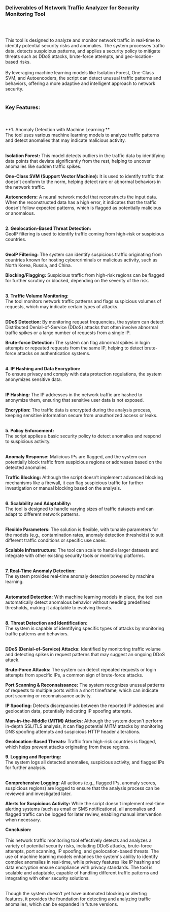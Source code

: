 <h3>Deliverables of Network Traffic Analyzer for Security Monitoring Tool</h3><br><br>

This tool is designed to analyze and monitor network traffic in real-time to identify potential security risks and anomalies. The system processes traffic data, detects suspicious patterns, and applies a security policy to mitigate threats such as DDoS attacks, brute-force attempts, and geo-location-based risks.<br><br> By leveraging machine learning models like Isolation Forest, One-Class SVM, and Autoencoders, the script can detect unusual traffic patterns and behaviors, offering a more adaptive and intelligent approach to network security.<br><br>

<h3>Key Features:</h3><br><br>
**1. Anomaly Detection with Machine Learning:**<br>
The tool uses various machine learning models to analyze traffic patterns and detect anomalies that may indicate malicious activity.<br><br>

**Isolation Forest:** This model detects outliers in the traffic data by identifying data points that deviate significantly from the rest, helping to uncover anomalies like sudden traffic spikes.<br>

**One-Class SVM (Support Vector Machine):** It is used to identify traffic that doesn't conform to the norm, helping detect rare or abnormal behaviors in the network traffic.<br>

**Autoencoders:** A neural network model that reconstructs the input data. When the reconstructed data has a high error, it indicates that the traffic doesn't follow expected patterns, which is flagged as potentially malicious or anomalous.<br><br>

**2. Geolocation-Based Threat Detection:**<br>
GeoIP filtering is used to identify traffic coming from high-risk or suspicious countries.<br><br>

**GeoIP Filtering:** The system can identify suspicious traffic originating from countries known for hosting cybercriminals or malicious activity, such as North Korea, Russia, and China.<br>

**Blocking/Flagging:** Suspicious traffic from high-risk regions can be flagged for further scrutiny or blocked, depending on the severity of the risk.<br><br>

**3. Traffic Volume Monitoring:**<br>
The tool monitors network traffic patterns and flags suspicious volumes of requests, which may indicate certain types of attacks.<br><br>

**DDoS Detection:** By monitoring request frequencies, the system can detect Distributed Denial-of-Service (DDoS) attacks that often involve abnormal traffic spikes or a large number of requests from a single IP.<br>

**Brute-force Detection:** The system can flag abnormal spikes in login attempts or repeated requests from the same IP, helping to detect brute-force attacks on authentication systems.<br><br>

**4. IP Hashing and Data Encryption:**<br>
To ensure privacy and comply with data protection regulations, the system anonymizes sensitive data.<br><br>

**IP Hashing:** The IP addresses in the network traffic are hashed to anonymize them, ensuring that sensitive user data is not exposed.<br>

**Encryption:** The traffic data is encrypted during the analysis process, keeping sensitive information secure from unauthorized access or leaks.<br><br>

**5. Policy Enforcement:**<br>
The script applies a basic security policy to detect anomalies and respond to suspicious activity.<br><br>

**Anomaly Response:** Malicious IPs are flagged, and the system can potentially block traffic from suspicious regions or addresses based on the detected anomalies.<br>

**Traffic Blocking:** Although the script doesn’t implement advanced blocking mechanisms like a firewall, it can flag suspicious traffic for further investigation or manual blocking based on the analysis.<br><br>

**6. Scalability and Adaptability:**<br>
The tool is designed to handle varying sizes of traffic datasets and can adapt to different network patterns.<br><br>

**Flexible Parameters:** The solution is flexible, with tunable parameters for the models (e.g., contamination rates, anomaly detection thresholds) to suit different traffic conditions or specific use cases.<br>

**Scalable Infrastructure:** The tool can scale to handle larger datasets and integrate with other existing security tools or monitoring platforms.<br><br>

**7. Real-Time Anomaly Detection:**<br>
The system provides real-time anomaly detection powered by machine learning.<br><br>

**Automated Detection:** With machine learning models in place, the tool can automatically detect anomalous behavior without needing predefined thresholds, making it adaptable to evolving threats.<br><br>

**8. Threat Detection and Identification:**<br>
The system is capable of identifying specific types of attacks by monitoring traffic patterns and behaviors.<br><br>

**DDoS (Denial-of-Service) Attacks:** Identified by monitoring traffic volume and detecting spikes in request patterns that may suggest an ongoing DDoS attack.<br>

**Brute-Force Attacks:** The system can detect repeated requests or login attempts from specific IPs, a common sign of brute-force attacks.<br>

**Port Scanning & Reconnaissance:** The system recognizes unusual patterns of requests to multiple ports within a short timeframe, which can indicate port scanning or reconnaissance activity.<br>

**IP Spoofing:** Detects discrepancies between the reported IP addresses and geolocation data, potentially indicating IP spoofing attempts.<br>

**Man-in-the-Middle (MITM) Attacks:** Although the system doesn't perform in-depth SSL/TLS analysis, it can flag potential MITM attacks by monitoring DNS spoofing attempts and suspicious HTTP header alterations.<br>

**Geolocation-Based Threats:** Traffic from high-risk countries is flagged, which helps prevent attacks originating from these regions.<br>

**9. Logging and Reporting:**<br>
The system logs all detected anomalies, suspicious activity, and flagged IPs for further analysis.<br><br>

**Comprehensive Logging:** All actions (e.g., flagged IPs, anomaly scores, suspicious regions) are logged to ensure that the analysis process can be reviewed and investigated later.<br>

**Alerts for Suspicious Activity:** While the script doesn't implement real-time alerting systems (such as email or SMS notifications), all anomalies and flagged traffic can be logged for later review, enabling manual intervention when necessary.<br>

**Conclusion:**<br><br>
This network traffic monitoring tool effectively detects and analyzes a variety of potential security risks, including DDoS attacks, brute-force attempts, port scanning, IP spoofing, and geolocation-based threats. The use of machine learning models enhances the system's ability to identify complex anomalies in real-time, while privacy features like IP hashing and data encryption ensure compliance with privacy standards. The tool is scalable and adaptable, capable of handling different traffic patterns and integrating with other security solutions.<br><br>

Though the system doesn’t yet have automated blocking or alerting features, it provides the foundation for detecting and analyzing traffic anomalies, which can be expanded in future versions.<br>
